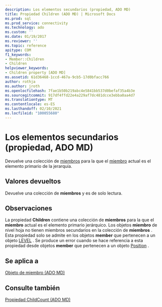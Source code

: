 ```yaml
---
description: Los elementos secundarios (propiedad, ADO MD)
title: Propiedad Children (ADO MD) | Microsoft Docs
ms.prod: sql
ms.prod_service: connectivity
ms.technology: ado
ms.custom: ''
ms.date: 01/19/2017
ms.reviewer: ''
ms.topic: reference
apitype: COM
f1_keywords:
- Member::Children
- Children
helpviewer_keywords:
- Children property [ADO MD]
ms.assetid: 61d36468-1ccd-467a-9cb5-17d0bfacc766
author: rothja
ms.author: jroth
ms.openlocfilehash: 7fae1b50b219abc4e5841bb537d0befaf35a4b3e
ms.sourcegitcommit: 917df4ffd22e4a229af7dc481dcce3ebba0aa4d7
ms.translationtype: MT
ms.contentlocale: es-ES
ms.lasthandoff: 02/10/2021
ms.locfileid: "100055680"
---
```

# <a name="children-property-ado-md"></a>Los elementos secundarios (propiedad, ADO MD)
Devuelve una colección de [miembros](./members-collection-ado-md.md) para la que el [miembro](./member-object-ado-md.md) actual es el elemento primario de la jerarquía.  
  
## <a name="return-values"></a>Valores devueltos  
 Devuelve una colección de **miembros** y es de solo lectura.  
  
## <a name="remarks"></a>Observaciones  
 La propiedad **Children** contiene una colección de **miembros** para la que el **miembro** actual es el elemento primario jerárquico. Los objetos **miembro** de nivel hoja no tienen miembros secundarios en la colección de **miembros** . Esta propiedad solo se admite en los objetos **member** que pertenecen a un objeto [LEVEL](./level-object-ado-md.md) . Se produce un error cuando se hace referencia a esta propiedad desde objetos **member** que pertenecen a un objeto [Position](./position-object-ado-md.md) .  
  
## <a name="applies-to"></a>Se aplica a  
 [Objeto de miembro (ADO MD)](./member-object-ado-md.md)  
  
## <a name="see-also"></a>Consulte también  
 [Propiedad ChildCount (ADO MD)](./childcount-property-ado-md.md)